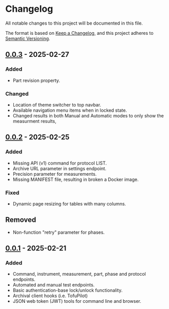 # Changelog

All notable changes to this project will be documented in this file.

The format is based on [Keep a Changelog](https://keepachangelog.com/en/1.1.0/),
and this project adheres to [Semantic Versioning](https://semver.org/spec/v2.0.0.html).

## [0.0.3] - 2025-02-27

### Added

- Part revision property.

### Changed

- Location of theme switcher to top navbar.
- Available navigation menu items when in locked state.
- Changed results in both Manual and Automatic modes to
  only show the measurment results,

## [0.0.2] - 2025-02-25

### Added

- Missing API (v1) command for protocol LIST.
- Archive URL parameter in settings endpoint. 
- Precision parameter for measurements.
- Missing MANIFEST file, resulting in broken a Docker
  image.

### Fixed

- Dynamic page resizing for tables with many columns.

## Removed

- Non-function "retry" parameter for phases.

## [0.0.1] - 2025-02-21

### Added

- Command, instrument, measurement, part, phase and 
  protocol endpoints.
- Automated and manual test endpoints. 
- Basic authentication-base lock/unlock functionality.
- Archival client hooks (i.e. TofuPilot)
- JSON web token (JWT) tools for command line and 
  browser.

[0.0.1]: https://github.com/mcpcpc/uhtf/releases/tag/0.0.1
[0.0.2]: https://github.com/mcpcpc/uhtf/releases/tag/0.0.2
[0.0.3]: https://github.com/mcpcpc/uhtf/releases/tag/0.0.3
